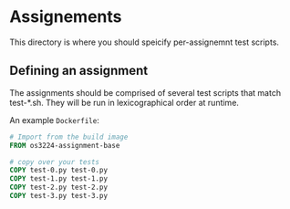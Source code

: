 # Assignements

This directory is where you should speicify per-assignemnt test scripts.

## Defining an assignment

The assignments should be comprised of several test scripts that match test-*.sh.
They will be run in lexicographical order at runtime.

An example `Dockerfile`:

```Dockerfile
# Import from the build image
FROM os3224-assignment-base

# copy over your tests
COPY test-0.py test-0.py
COPY test-1.py test-1.py
COPY test-2.py test-2.py
COPY test-3.py test-3.py
```
